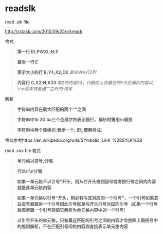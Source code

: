 # readslk
read .slk file

http://sstask.com/2015/09/25/slkread/

格式
>**第一行 ID;PWXL;N;E**

>**最后一行 E**

>**表示大小的行 B;Y4;X2;D0** *即总共4行2列*

>**内容行 C;X2;N;K33** *第2列内容33，行数向上找最近的Y;K后面的内容以\r\n结束或者遇“”之外的;结束*

解析
>**字符串内容在最大匹配的两个""之间**

>**字符串中1b 20 3a三个连续字符表示换行，解析时需用\n替换**

>**字符串中两个连续的;表示一个; 即;;要解析成;**

格式参考https://en.wikipedia.org/wiki/SYmbolic_LinK_%28SYLK%29

read .csv file
格式
>**单元格以逗号,分隔**

>**行以\r\n分隔**

>**如果一单元格不以引号"开头，则从它开头直到逗号或者换行符之间的内容就是此单元格内容**

>**如果一单元格以引号"开头，则必有与其对应的一个引号"，一个引号如果其后没有紧跟另一个引号则此引号就是与开头引号对应的引号（如果一个引号后面紧跟一个引号则把它解析为单元格内容中的一个引号）**

>**以引号开头的单元格，只有最近匹配的引号之间的内容才会按照上面括号中的规则解析，不在匹配引号间的内容则直接表示单元格内容**
